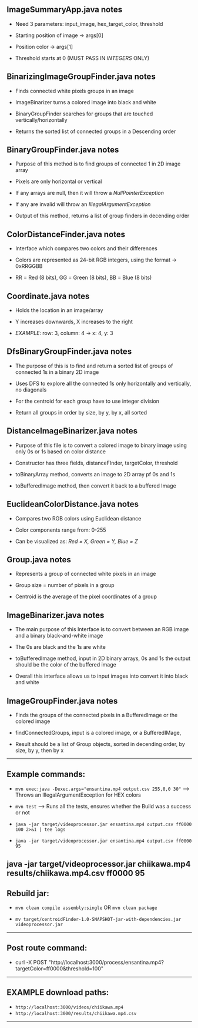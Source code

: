ImageSummaryApp.java notes 
--------------------------------------------------------------------------------------------------------------------------

- Need 3 parameters: input_image, hex_target_color, threshold

- Starting position of image -> args[0]

- Position color -> args[1]

- Threshold starts at 0
(MUST PASS IN *INTEGERS* ONLY)

BinarizingImageGroupFinder.java notes 
--------------------------------------------------------------------------------------------------------------------------

- Finds connected white pixels groups in an image 

- ImageBinarizer turns a colored image into black and white 

- BinaryGroupFinder searches for groups that are touched vertically/horizontally 

- Returns the sorted list of connected groups in a Descending order 

BinaryGroupFinder.java notes 
--------------------------------------------------------------------------------------------------------------------------

- Purpose of this method is to find groups of connected 1 in 2D image array

- Pixels are only horizontal or vertical 

- If any arrays are null, then it will throw a *NullPointerException*

- If any are invalid will throw an *IllegalArgumentException*

- Output of this method, returns a list of group finders in decending order 

ColorDistanceFinder.java notes 
--------------------------------------------------------------------------------------------------------------------------

- Interface which compares two colors and their differences

- Colors are represented as 24-bit RGB integers, using the format -> 0xRRGGBB

- RR = Red (8 bits), GG = Green (8 bits), BB = Blue (8 bits)

Coordinate.java notes 
--------------------------------------------------------------------------------------------------------------------------

- Holds the location in an image/array

- Y increases downwards, X increases to the right

- *EXAMPLE*: row: 3, column: 4 -> x: 4, y: 3

DfsBinaryGroupFinder.java notes 
--------------------------------------------------------------------------------------------------------------------------

- The purpose of this is to find and return a sorted list of groups of connected 1s in a binary 2D image 

- Uses DFS to explore all the connected 1s only horizontally and vertically, no diagonals

- For the centroid for each group have to use integer division

- Return all groups in order by size, by y, by x, all sorted

DistanceImageBinarizer.java notes 
--------------------------------------------------------------------------------------------------------------------------

- Purpose of this file is to convert a colored image to binary image using only 0s or 1s based on color distance

- Constructor has three fields, distanceFInder, targetColor, threshold

- toBinaryArray method, converts an image to 2D array pf 0s and 1s

- toBufferedImage method, then convert it back to a buffered Image

EuclideanColorDistance.java notes
--------------------------------------------------------------------------------------------------------------------------

- Compares two RGB colors using Euclidean distance

- Color components range from: 0-255

- Can be visualized as: *Red = X, Green = Y, Blue = Z*

Group.java notes
--------------------------------------------------------------------------------------------------------------------------

- Represents a group of connected white pixels in an image 

- Group size = number of pixels in a group 

- Centroid is the average of the pixel coordinates of a group

ImageBinarizer.java notes
--------------------------------------------------------------------------------------------------------------------------

- The main purpose of this Interface is to convert between an RGB image and a binary black-and-white image

- The 0s are black and the 1s are white 

- toBufferedImage method, input in 2D binary arrays, 0s and 1s the output should be the color of the buffered image 

- Overall this interface allows us to input images into convert it into black and white 

ImageGroupFinder.java notes
--------------------------------------------------------------------------------------------------------------------------

- Finds the groups of the connected pixels in a BufferedImage or the colored image

- findConnectedGroups, input is a colored image, or a BufferedIMage,  

- Result should be a list of Group objects, sorted in decending order, by size, by y, then by x
--------------------------------------------------------------------------------------------------------------------------

## Example commands:
- `mvn exec:java -Dexec.args="ensantina.mp4 output.csv 255,0,0 30"` --> Throws an IllegalArgumentException for HEX colors

- `mvn test` --> Runs all the tests, ensures whether the Build was a success or not

- `java -jar target/videoprocessor.jar ensantina.mp4 output.csv ff0000 100 2>&1 | tee logs`

- `java -jar target/videoprocessor.jar ensantina.mp4 output.csv ff0000 95`

java -jar target/videoprocessor.jar chiikawa.mp4 results/chiikawa.mp4.csv ff0000 95
--------------------------------------------------------------------------------------------------------------------------

## Rebuild jar:

- `mvn clean compile assembly:single` OR `mvn clean package`

- `mv target/centroidFinder-1.0-SNAPSHOT-jar-with-dependencies.jar videoprocessor.jar`
--------------------------------------------------------------------------------------------------------------------------

## Post route command:
- curl -X POST "http://localhost:3000/process/ensantina.mp4?targetColor=ff0000&threshold=100"
--------------------------------------------------------------------------------------------------------------------------

## EXAMPLE download paths:
- `http://localhost:3000/videos/chiikawa.mp4`
- `http://localhost:3000/results/chiikawa.mp4.csv`
--------------------------------------------------------------------------------------------------------------------------
